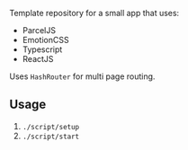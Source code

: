 Template repository for a small app that uses:
- ParcelJS
- EmotionCSS
- Typescript
- ReactJS

Uses `HashRouter` for multi page routing.

## Usage
1. `./script/setup`
1. `./script/start`
